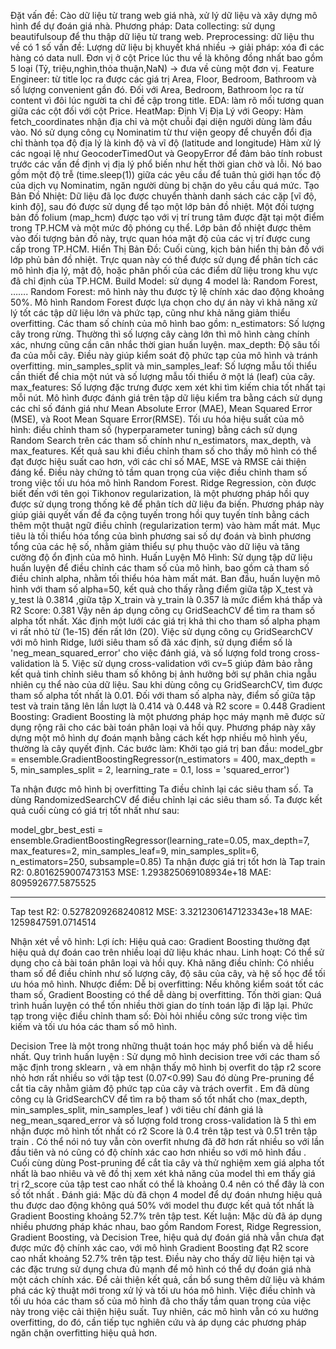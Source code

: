  Đặt vấn đề: Cào dữ liệu từ trang web giá nhà, xử lý dữ liệu và xây dựng mô hình để dự đoán giá nhà.
 Phương pháp: 
 Data collecting: sử dụng beautifulsoup để thu thập dữ liệu từ trang web.
Preprocessing: dữ liệu thu về có 1 số vấn đề: 
Lượng dữ liệu bị khuyết khá nhiều -> giải pháp: xóa đi các hàng có data null.
Đơn vị ở cột Price lúc thu về là không đồng nhất bao gồm 5 loại (Tỷ, triệu,nghìn,thỏa thuận,NaN) -> đưa về cùng một đơn vị.
Feature Engineer: từ title lọc ra được các giá trị Area, Floor, Bedroom, Bathroom và số lượng convenient gần đó. Đối với Area, Bedroom, Bathroom lọc ra từ content vì đôi lúc người ta chỉ đề cập trong title.
EDA: làm rõ mối tương quan giữa các cột đối với cột Price.
HeatMap:
Định Vị Địa Lý với Geopy:
Hàm fetch_coordinates nhận địa chỉ và một chuỗi đại diện người dùng làm đầu vào. Nó sử dụng công cụ Nominatim từ thư viện geopy để chuyển đổi địa chỉ thành tọa độ địa lý là kinh độ và vĩ độ (latitude and longitude)
Hàm xử lý các ngoại lệ như GeocoderTimedOut và GeopyError để đảm bảo tính robust trước các vấn đề định vị địa lý phổ biến như hết thời gian chờ và lỗi.
Nó bao gồm một độ trễ (time.sleep(1)) giữa các yêu cầu để tuân thủ giới hạn tốc độ của dịch vụ Nominatim, ngăn người dùng bị chặn do yêu cầu quá mức.
Tạo Bản Đồ Nhiệt:
Dữ liệu đã lọc được chuyển thành danh sách các cặp [vĩ độ, kinh độ], sau đó được sử dụng để tạo một lớp bản đồ nhiệt.
Một đối tượng bản đồ folium (map_hcm) được tạo với vị trí trung tâm được đặt tại một điểm trong TP.HCM và một mức độ phóng cụ thể.
Lớp bản đồ nhiệt được thêm vào đối tượng bản đồ này, trực quan hóa mật độ của các vị trí được cung cấp trong TP.HCM.
Hiển Thị Bản Đồ:
Cuối cùng, kịch bản hiển thị bản đồ với lớp phủ bản đồ nhiệt. Trực quan này có thể được sử dụng để phân tích các mô hình địa lý, mật độ, hoặc phân phối của các điểm dữ liệu trong khu vực đã chỉ định của TP.HCM.
Build Model: sử dụng 4 model là: Random Forest, …….
Random Forest: mô hình này thu được tỷ lệ chính xác dao động khoảng 50%. 
Mô hình Random Forest được lựa chọn cho dự án này vì khả năng xử lý tốt các tập dữ liệu lớn và phức tạp, cũng như khả năng giảm thiểu overfitting.
Các tham số chính của mô hình bao gồm:
n_estimators: Số lượng cây trong rừng. Thường thì số lượng cây càng lớn thì mô hình càng chính xác, nhưng cũng cần cân nhắc thời gian huấn luyện.
max_depth: Độ sâu tối đa của mỗi cây. Điều này giúp kiểm soát độ phức tạp của mô hình và tránh overfitting.
min_samples_split và min_samples_leaf: Số lượng mẫu tối thiểu cần thiết để chia một nút và số lượng mẫu tối thiểu ở một lá (leaf) của cây.
max_features: Số lượng đặc trưng được xem xét khi tìm kiếm chia tốt nhất tại mỗi nút.
Mô hình được đánh giá trên tập dữ liệu kiểm tra bằng cách sử dụng các chỉ số đánh giá như Mean Absolute Error (MAE), Mean Squared Error (MSE), và Root Mean Square Error(RMSE).
Tối ưu hóa hiệu suất của mô hình: điều chỉnh tham số  (hyperparameter tuning) bằng cách sử dụng Random Search trên các tham số chính như n_estimators, max_depth, và max_features. Kết quả sau khi điều chỉnh tham số cho thấy mô hình có thể đạt được hiệu suất cao hơn, với các chỉ số MAE, MSE và RMSE cải thiện đáng kể. Điều này chứng tỏ tầm quan trọng của việc điều chỉnh tham số trong việc tối ưu hóa mô hình Random Forest.
Ridge Regression, còn được biết đến với tên gọi Tikhonov regularization, là một phương pháp hồi quy được sử dụng trong thống kê để phân tích dữ liệu đa biến. Phương pháp này giúp giải quyết vấn đề đa cộng tuyến trong hồi quy tuyến tính bằng cách thêm một thuật ngữ điều chỉnh (regularization term) vào hàm mất mát. Mục tiêu là tối thiểu hóa tổng của bình phương sai số dự đoán và bình phương tổng của các hệ số, nhằm giảm thiểu sự phụ thuộc vào dữ liệu và tăng cường độ ổn định của mô hình.
Huấn Luyện Mô Hình: Sử dụng tập dữ liệu huấn luyện để điều chỉnh các tham số của mô hình, bao gồm cả tham số điều chỉnh alpha, nhằm tối thiểu hóa hàm mất mát. Ban đầu, huấn luyện mô hình với tham số alpha=50, kết quả cho thấy rằng điểm giữa tập X_test và y_test là 0.3814 ,giữa tập X_train và y_train là 0.357 là mức điểm khá thấp và R2 Score: 0.381
Vậy nên áp dụng công cụ GridSeachCV để tìm ra tham số alpha tốt nhất. Xác định một lưới các giá trị khả thi cho tham số alpha phạm vi rất nhỏ từ (1e-15) đến rất lớn (20). Việc sử dụng công cụ GridSearchCV với mô hình Ridge, lưới siêu tham số đã xác định, sử dụng điểm số là 'neg_mean_squared_error' cho việc đánh giá, và số lượng fold trong cross-validation là 5.
Việc sử dụng cross-validation với cv=5 giúp đảm bảo rằng kết quả tinh chỉnh siêu tham số không bị ảnh hưởng bởi sự phân chia ngẫu nhiên cụ thể nào của dữ liệu.
Sau khi dùng công cụ GridSearchCV, tìm được tham số alpha tốt nhất là 0.01. Đối với tham số alpha này, điểm số giữa tập test và train tăng lên lần lượt là 0.414 và 0.448 và R2 score = 0.448
Gradient Boosting: 
Gradient Boosting là một phương pháp học máy mạnh mẽ được sử dụng rộng rãi cho các bài toán phân loại và hồi quy. Phương pháp này xây dựng một mô hình dự đoán mạnh bằng cách kết hợp nhiều mô hình yếu, thường là cây quyết định. Các bước làm: 
Khởi tạo giá trị ban đầu: 
model_gbr = ensemble.GradientBoostingRegressor(n_estimators = 400, max_depth = 5, min_samples_split = 2,
          learning_rate = 0.1, loss = 'squared_error')

Ta nhận được mô hình bị overfitting
Ta điều chỉnh lại các siêu tham số. Ta dùng RandomizedSearchCV để điều chỉnh lại các siêu tham số. Ta được kết quả cuối cùng có giá trị tốt nhất như sau:

model_gbr_best_esti = ensemble.GradientBoostingRegressor(learning_rate=0.05, max_depth=7, max_features=2, min_samples_leaf=9, min_samples_split=6, n_estimators=250, subsample=0.85)
Ta nhận được giá trị tốt hơn là 
Tap train
R2:  0.8016259007473153
MSE:  1.293825069108934e+18
MAE:  809592677.5875525


-------------------------------------------
Tap test
R2:  0.5278209268240812
MSE:  3.3212306147123343e+18
MAE:  1259847591.0714514

Nhận xét về vô hình:
Lợi ích:
Hiệu quả cao: Gradient Boosting thường đạt hiệu quả dự đoán cao trên nhiều loại dữ liệu khác nhau.
Linh hoạt: Có thể sử dụng cho cả bài toán phân loại và hồi quy.
Khả năng điều chỉnh: Có nhiều tham số để điều chỉnh như số lượng cây, độ sâu của cây, và hệ số học để tối ưu hóa mô hình.
Nhược điểm:
Dễ bị overfitting: Nếu không kiểm soát tốt các tham số, Gradient Boosting có thể dễ dàng bị overfitting.
Tốn thời gian: Quá trình huấn luyện có thể tốn nhiều thời gian do tính toán lặp đi lặp lại.
Phức tạp trong việc điều chỉnh tham số: Đòi hỏi nhiều công sức trong việc tìm kiếm và tối ưu hóa các tham số mô hình.

Decision Tree là một trong những thuật toán học máy phổ biến và dễ hiểu nhất.
          Quy trình huấn luyện :
Sử dụng mô hình decision tree với các tham số mặc định trong sklearn , và em nhận thấy mô hình bị overfit do tập r2 score nhỏ hơn rất nhiều so với tập test (0.07<0.99)
Sau đó dùng Pre-pruning để cắt tỉa cây nhằm giảm độ phức tạp của cây và trách overfit . Em đã dùng công cụ là GridSearchCV để tìm ra bộ tham số tốt nhất cho (max_depth, min_samples_split, min_samples_leaf ) với tiêu chí đánh giá là neg_mean_sqared_error và số lượng fold trong cross-validation là 5  thì em nhận được mô hình tốt nhất có r2 Score là 0.4 trên tập test và 0.51 trên tập train . Có thể nói nó tuy vẫn còn overfit nhưng đã đỡ hơn rất nhiều so với lần đầu tiên và nó cũng có độ chính xác cao hơn nhiều so với mô hình đầu .
 Cuối cùng dùng Post-pruning để cắt tỉa cây và thử nghiệm xem giá alpha tốt nhất là bao nhiêu và vẽ đồ thị xem xét khả năng của model thì em thấy giá trị r2_score của tập test cao nhất có thể là khoảng 0.4 nên có thể đây là con số tốt nhất .
 Đánh giá: Mặc dù đã chọn 4 model để dự đoán nhưng hiệu quả thu được dao động không quá 50%  với model thu được kết quả tốt nhất là Gradient Boosting khoảng 52.7% trên tập test.
 Kết luận: 
Mặc dù đã áp dụng nhiều phương pháp khác nhau, bao gồm Random Forest, Ridge Regression, Gradient Boosting, và Decision Tree, hiệu quả dự đoán giá nhà vẫn chưa đạt được mức độ chính xác cao, với mô hình Gradient Boosting đạt R2 score cao nhất khoảng 52.7% trên tập test. Điều này cho thấy dữ liệu hiện tại và các đặc trưng sử dụng chưa đủ mạnh để mô hình có thể dự đoán giá nhà một cách chính xác. Để cải thiện kết quả, cần bổ sung thêm dữ liệu và khám phá các kỹ thuật mới trong xử lý và tối ưu hóa mô hình.
Việc điều chỉnh và tối ưu hóa các tham số của mô hình đã cho thấy tầm quan trọng của việc này trong việc cải thiện hiệu suất. Tuy nhiên, các mô hình vẫn có xu hướng overfitting, do đó, cần tiếp tục nghiên cứu và áp dụng các phương pháp ngăn chặn overfitting hiệu quả hơn.
